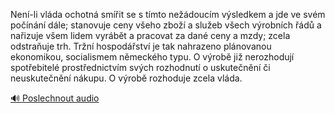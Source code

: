 
Není-li vláda ochotná smířit se s tímto nežádoucím výsledkem a jde ve svém počínání dále; stanovuje ceny všeho zboží a služeb všech výrobních řádů a nařizuje všem lidem vyrábět a pracovat za dané ceny a mzdy; zcela odstraňuje trh. Tržní hospodářství je tak nahrazeno plánovanou ekonomikou, socialismem německého typu. O výrobě již nerozhodují spotřebitelé prostřednictvím svých rozhodnutí o uskutečnění či neuskutečnění nákupu. O výrobě rozhoduje zcela vláda.

[🔊 Poslechnout audio](/data/7-paragraphs/audio/chapter_152/para_008-Nen-li-vlda-ochotn-smit-se-s-tmto-nedoucm.mp3)
